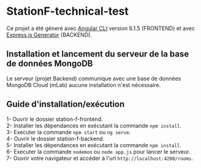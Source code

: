 # StationF-technical-test

Ce projet a été géneré avec [Angular CLI](https://github.com/angular/angular-cli) version 6.1.5 (FRONTEND) et avec [Express.js Generator](https://github.com/expressjs/generator) (BACKEND).

## Installation et lancement du serveur de la base de données MongoDB

Le serveur (projet Backend) communique avec une base de données MongoDB Cloud (mLab) aucune installation n'est nécessaire.  

## Guide d'installation/exécution

1- Ouvrir le dossier station-f-frontend.  
2- Installer les dépendances en exécutant la commande `npm install`.  
3- Executer la commande `npm start` ou `ng serve`.  
4- Ouvrir le dossier station-f-backend.  
5- Installer les dépendances en exécutant la commande `npm install`.  
6- Executer la commande `nodemon` ou `node app.js` pour lancer le serveur.  
7- Ouvrir votre navigateur et accéder à l'url `http://localhost:4200/rooms`.  



